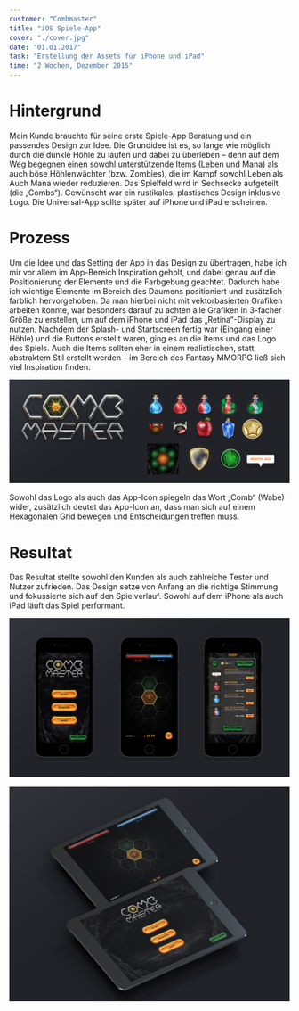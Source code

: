 ```yaml
---
customer: "Combmaster"
title: "iOS Spiele-App"
cover: "./cover.jpg"
date: "01.01.2017"
task: "Erstellung der Assets für iPhone und iPad"
time: "2 Wochen, Dezember 2015"
---
```

# Hintergrund

Mein Kunde brauchte für seine erste Spiele-App Beratung und ein passendes Design zur Idee. Die Grundidee ist es, so lange wie möglich durch die dunkle Höhle zu laufen und dabei zu überleben – denn auf dem Weg begegnen einen sowohl unterstützende Items (Leben und Mana) als auch böse Höhlenwächter (bzw. Zombies), die im Kampf sowohl Leben als Auch Mana wieder reduzieren. Das Spielfeld wird in Sechsecke aufgeteilt (die „Combs“). Gewünscht war ein rustikales, plastisches Design inklusive Logo. Die Universal-App sollte später auf iPhone und iPad erscheinen.

# Prozess

Um die Idee und das Setting der App in das Design zu übertragen, habe ich mir vor allem im App-Bereich Inspiration geholt, und dabei genau auf die Positionierung der Elemente und die Farbgebung geachtet. Dadurch habe ich wichtige Elemente im Bereich des Daumens positioniert und zusätzlich farblich hervorgehoben. Da man hierbei nicht mit vektorbasierten Grafiken arbeiten konnte, war besonders darauf zu achten alle Grafiken in 3-facher Größe zu erstellen, um auf dem iPhone und iPad das „Retina“-Display zu nutzen. Nachdem der Splash- und Startscreen fertig war (Eingang einer Höhle) und die Buttons erstellt waren, ging es an die Items und das Logo des Spiels. Auch die Items sollten eher in einem realistischen, statt abstraktem Stil erstellt werden – im Bereich des Fantasy MMORPG ließ sich viel Inspiration finden.

![](icons.png)

Sowohl das Logo als auch das App-Icon spiegeln das Wort „Comb“ (Wabe) wider, zusätzlich deutet das App-Icon an, dass man sich auf einem Hexagonalen Grid bewegen und Entscheidungen treffen muss.


# Resultat

Das Resultat stellte sowohl den Kunden als auch zahlreiche Tester und Nutzer zufrieden. Das Design setze von Anfang an die richtige Stimmung und fokussierte sich auf den Spielverlauf. Sowohl auf dem iPhone als auch iPad läuft das Spiel performant.

![](front_views.jpg)

![](ipad_views.jpg)